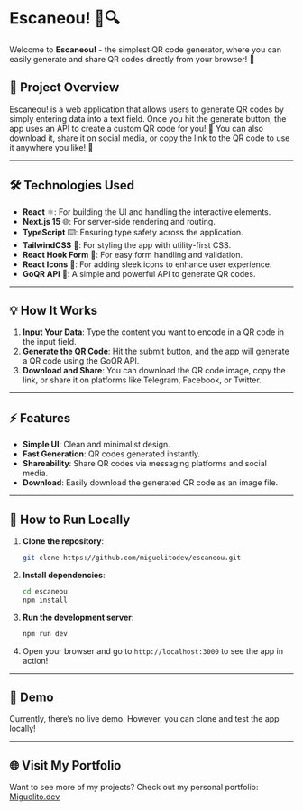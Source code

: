 # Escaneou! 📱🔍

Welcome to **Escaneou!** - the simplest QR code generator, where you can easily generate and share QR codes directly from your browser! 🎉

## 🚀 Project Overview

Escaneou! is a web application that allows users to generate QR codes by simply entering data into a text field. Once you hit the generate button, the app uses an API to create a custom QR code for you! 🤩 You can also download it, share it on social media, or copy the link to the QR code to use it anywhere you like! 🙌

---

## 🛠️ Technologies Used

- **React** ⚛️: For building the UI and handling the interactive elements.
- **Next.js 15** 🌐: For server-side rendering and routing.
- **TypeScript** ⌨️: Ensuring type safety across the application.
- **TailwindCSS** 🌈: For styling the app with utility-first CSS.
- **React Hook Form** 📑: For easy form handling and validation.
- **React Icons** 💎: For adding sleek icons to enhance user experience.
- **GoQR API** 📡: A simple and powerful API to generate QR codes.

---

## 💡 How It Works

1. **Input Your Data**: Type the content you want to encode in a QR code in the input field.
2. **Generate the QR Code**: Hit the submit button, and the app will generate a QR code using the GoQR API.
3. **Download and Share**: You can download the QR code image, copy the link, or share it on platforms like Telegram, Facebook, or Twitter.

---

## ⚡️ Features

- **Simple UI**: Clean and minimalist design.
- **Fast Generation**: QR codes generated instantly.
- **Shareability**: Share QR codes via messaging platforms and social media.
- **Download**: Easily download the generated QR code as an image file.

---

## 🎯 How to Run Locally

1. **Clone the repository**:

   ```bash
   git clone https://github.com/miguelitodev/escaneou.git
   ```

2. **Install dependencies**:

   ```bash
   cd escaneou
   npm install
   ```

3. **Run the development server**:

   ```bash
   npm run dev
   ```

4. Open your browser and go to `http://localhost:3000` to see the app in action!

---

## 💬 Demo

Currently, there’s no live demo. However, you can clone and test the app locally!

---

## 🌐 Visit My Portfolio

Want to see more of my projects? Check out my personal portfolio: [Miguelito.dev](https://www.miguelito.dev/)
